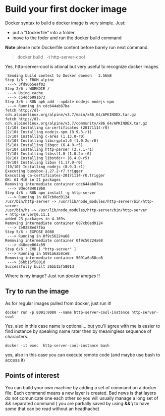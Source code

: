  # Build your first docker image
 Docker syntax to build a docker image is very simple. Just:

 - put a "Dockerfile" into a folder
 - move to the foder and run the docker build command

**Note** please note Dockerfile content before barely run next command.
 
 > docker build . -t http-server-cool

 Yes, http-server-cool is otional but very useful to recognize docker images.

```console
 Sending build context to Docker daemon   2.56kB
Step 1/6 : FROM alpine
 ---> 3fd9065eaf02
Step 2/6 : WORKDIR /
 ---> Using cache
 ---> c54dc6991b73
Step 3/6 : RUN apk add --update nodejs nodejs-npm
 ---> Running in cdc644ab87ba
fetch http://dl-cdn.alpinelinux.org/alpine/v3.7/main/x86_64/APKINDEX.tar.gz
fetch http://dl-cdn.alpinelinux.org/alpine/v3.7/community/x86_64/APKINDEX.tar.gz
(1/10) Installing ca-certificates (20171114-r0)
(2/10) Installing nodejs-npm (8.9.3-r1)
(3/10) Installing c-ares (1.13.0-r0)
(4/10) Installing libcrypto1.0 (1.0.2o-r0)
(5/10) Installing libgcc (6.4.0-r5)
(6/10) Installing http-parser (2.7.1-r1)
(7/10) Installing libssl1.0 (1.0.2o-r0)
(8/10) Installing libstdc++ (6.4.0-r5)
(9/10) Installing libuv (1.17.0-r0)
(10/10) Installing nodejs (8.9.3-r1)
Executing busybox-1.27.2-r7.trigger
Executing ca-certificates-20171114-r0.trigger
OK: 61 MiB in 21 packages
Removing intermediate container cdc644ab87ba
 ---> 9dec484019b0
Step 4/6 : RUN npm install -g http-server
 ---> Running in 687cb0ed9124
/usr/bin/http-server -> /usr/lib/node_modules/http-server/bin/http-server
/usr/bin/hs -> /usr/lib/node_modules/http-server/bin/http-server
+ http-server@0.11.1
added 23 packages in 4.169s
Removing intermediate container 687cb0ed9124
 ---> 2e0288ed7fba
Step 5/6 : EXPOSE 8080
 ---> Running in 0f9c56224a68
Removing intermediate container 0f9c56224a68
 ---> d48eee064c59
Step 6/6 : CMD [ "http-server" ]
 ---> Running in 5091a6a58ce8
Removing intermediate container 5091a6a58ce8
 ---> 36bb15f5801d
Successfully built 36bb15f5801d
```

Where is my image? Just run *docker images* !!

## Try to run the image
As for regular images pulled from docker, just run it!

```console
docker run -p 8091:8080 --name http-server-cool-instance http-server-cool
```

Yes, also in this case name is optional... but you'll agree with me is easier to find instance by speaking name rater then by meaningless sequence of characters.

```console
docker -it exec  http-server-cool-instance bash
```
yes, also in this case you can execute remote code (and maybe use bash to access it)

## Points of interest
You can build your own machine by adding  a set of command on a docker file. Each command means  a new layer is created. Bad news is that layers do not comunicate one each other so you will usually manage a long set of *&&* separated command ( you are partially saved by using  **&& \\** to have some that can be read without an headhache)